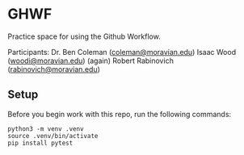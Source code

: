 
# GHWF

Practice space for using the Github Workflow.

Participants:
Dr. Ben Coleman (coleman@moravian.edu)
Isaac Wood (woodi@moravian.edu) (again)
Robert Rabinovich (rabinovich@moravian.edu)


## Setup

Before you begin work with this repo, run the following commands:

```
python3 -m venv .venv
source .venv/bin/activate
pip install pytest
```

